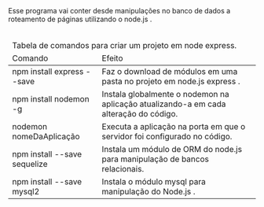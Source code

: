 <html>
<head>
</head>
<body>
  <div>
  Esse programa vai conter desde manipulações no banco de dados a roteamento de páginas utilizando o node.js .
  </div>
  <br/>
  <div>
    <table>
      <thead>
        <tr>
          <td colspan="2">
          Tabela de comandos para criar um projeto em node express.
          </td>
        </tr>
        <tr>
          <td>
            Comando
          </td>
          <td>
            Efeito
          </td>
        </tr>
      </thead>
      <tbody>
        <tr>
          <td>
            npm install express --save
          </td>
          <td>
            Faz o download de módulos em uma pasta no projeto em node.js express .
          </td>
        </tr>
        <tr>
          <td>
            npm install nodemon -g
          </td>
          <td>
            Instala globalmente o nodemon na aplicação atualizando-a em cada alteração do código.
          </td>            
        </tr>
        <tr>
          <td>
            nodemon nomeDaAplicação
          </td>
          <td>
            Executa a aplicação na porta em que o servidor foi configurado no código.
          </td>
        </tr>
        <tr>
          <td>
            npm install --save sequelize
          </td>
          <td>
            Instala um módulo de ORM do node.js para manipulação de bancos relacionais.
          </td>
        </tr>
        <tr>
          <td>
            npm install --save mysql2
          </td>
            <td>
              Instala o módulo mysql para manipulação do Node.js .
            </td>
        </tr>
      </tbody>
    </table>
  </div>
<body>
</html>
